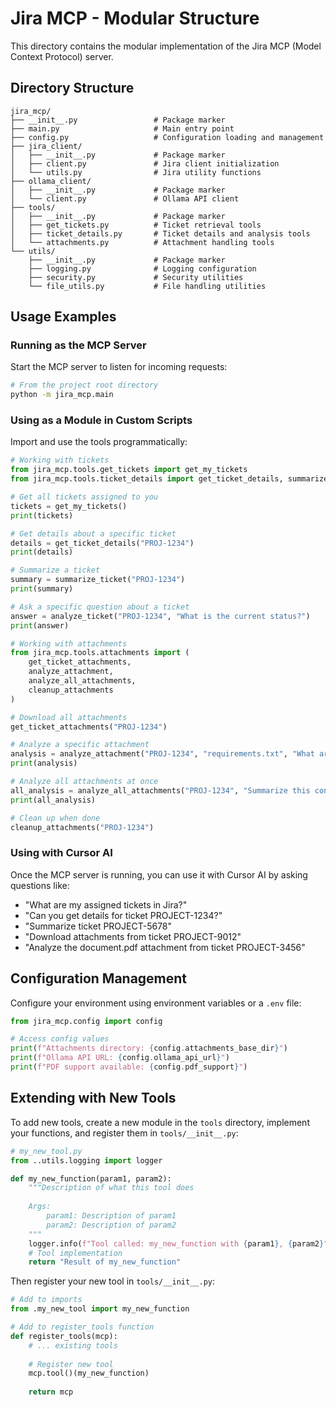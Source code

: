 # Jira MCP - Modular Structure

This directory contains the modular implementation of the Jira MCP (Model Context Protocol) server.

## Directory Structure

```
jira_mcp/
├── __init__.py                 # Package marker
├── main.py                     # Main entry point
├── config.py                   # Configuration loading and management
├── jira_client/
│   ├── __init__.py             # Package marker
│   ├── client.py               # Jira client initialization
│   └── utils.py                # Jira utility functions
├── ollama_client/
│   ├── __init__.py             # Package marker
│   └── client.py               # Ollama API client
├── tools/
│   ├── __init__.py             # Package marker
│   ├── get_tickets.py          # Ticket retrieval tools
│   ├── ticket_details.py       # Ticket details and analysis tools
│   └── attachments.py          # Attachment handling tools
└── utils/
    ├── __init__.py             # Package marker
    ├── logging.py              # Logging configuration
    ├── security.py             # Security utilities
    └── file_utils.py           # File handling utilities
```

## Usage Examples

### Running as the MCP Server

Start the MCP server to listen for incoming requests:

```bash
# From the project root directory
python -m jira_mcp.main
```

### Using as a Module in Custom Scripts

Import and use the tools programmatically:

```python
# Working with tickets
from jira_mcp.tools.get_tickets import get_my_tickets
from jira_mcp.tools.ticket_details import get_ticket_details, summarize_ticket, analyze_ticket

# Get all tickets assigned to you
tickets = get_my_tickets()
print(tickets)

# Get details about a specific ticket
details = get_ticket_details("PROJ-1234")
print(details)

# Summarize a ticket
summary = summarize_ticket("PROJ-1234")
print(summary)

# Ask a specific question about a ticket
answer = analyze_ticket("PROJ-1234", "What is the current status?")
print(answer)

# Working with attachments
from jira_mcp.tools.attachments import (
    get_ticket_attachments, 
    analyze_attachment,
    analyze_all_attachments,
    cleanup_attachments
)

# Download all attachments
get_ticket_attachments("PROJ-1234")

# Analyze a specific attachment
analysis = analyze_attachment("PROJ-1234", "requirements.txt", "What are the dependencies?")
print(analysis)

# Analyze all attachments at once
all_analysis = analyze_all_attachments("PROJ-1234", "Summarize this content")
print(all_analysis)

# Clean up when done
cleanup_attachments("PROJ-1234")
```

### Using with Cursor AI

Once the MCP server is running, you can use it with Cursor AI by asking questions like:

- "What are my assigned tickets in Jira?"
- "Can you get details for ticket PROJECT-1234?"
- "Summarize ticket PROJECT-5678"
- "Download attachments from ticket PROJECT-9012"
- "Analyze the document.pdf attachment from ticket PROJECT-3456"

## Configuration Management

Configure your environment using environment variables or a `.env` file:

```python
from jira_mcp.config import config

# Access config values
print(f"Attachments directory: {config.attachments_base_dir}")
print(f"Ollama API URL: {config.ollama_api_url}")
print(f"PDF support available: {config.pdf_support}")
```

## Extending with New Tools

To add new tools, create a new module in the `tools` directory, implement your functions, and register them in `tools/__init__.py`:

```python
# my_new_tool.py
from ..utils.logging import logger

def my_new_function(param1, param2):
    """Description of what this tool does
    
    Args:
        param1: Description of param1
        param2: Description of param2
    """
    logger.info(f"Tool called: my_new_function with {param1}, {param2}")
    # Tool implementation
    return "Result of my_new_function"
```

Then register your new tool in `tools/__init__.py`:

```python
# Add to imports
from .my_new_tool import my_new_function

# Add to register_tools function
def register_tools(mcp):
    # ... existing tools
    
    # Register new tool
    mcp.tool()(my_new_function)
    
    return mcp
``` 